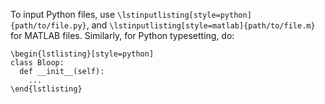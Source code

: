 To input Python files, use `\lstinputlisting[style=python]{path/to/file.py}`, and `\lstinputlisting[style=matlab]{path/to/file.m}` for MATLAB files. Similarly, for Python typesetting, do:
```
\begin{lstlisting}[style=python]
class Bloop:
  def __init__(self):
    ...
\end{lstlisting}
```
